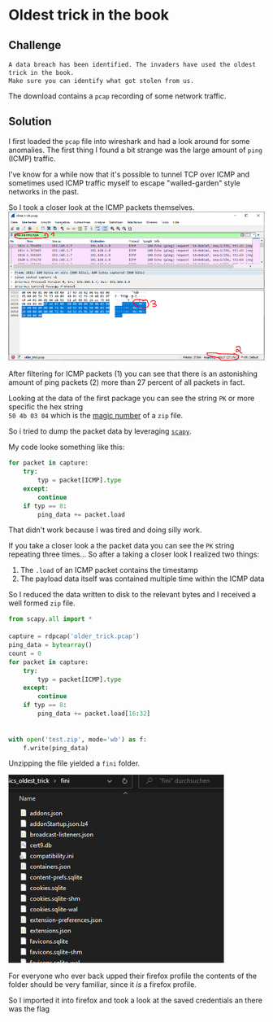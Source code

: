 # Oldest trick in the book

## Challenge

```plain
A data breach has been identified. The invaders have used the oldest trick in the book.
Make sure you can identify what got stolen from us.
```

The download contains a `pcap` recording of some network traffic.

## Solution

I first loaded the `pcap` file into wireshark and had a look around for some
anomalies. The first thing I found a bit strange was the large amount of `ping`
(ICMP) traffic.

I've know for a while now that it's possible to tunnel TCP over ICMP and
sometimes used ICMP traffic myself to escape "walled-garden" style networks in
the past.

So I took a closer look at the ICMP packets themselves.
![an image describing the different things i found by looking at the packets](oldesttrick1.png)

After filtering for ICMP packets (1) you can see that there is an astonishing
amount of ping packets (2) more than 27 percent of all packets in fact.

Looking at the data of the first package you can see the string `PK` or more
specific the hex string  
`50 4b 03 04` which is the [magic number][magic] of a `zip` file.

So i tried to dump the packet data by leveraging [`scapy`][scapy].

My code looke something like this:

```python
for packet in capture:
    try:
        typ = packet[ICMP].type
    except:
        continue
    if typ == 8:
        ping_data += packet.load
```

That didn't work because I was tired and doing silly work.

If you take a closer look a the packet data you can see the `PK` string
repeating three times... So after a taking a closer look I realized two things:

1. The `.load` of an ICMP packet contains the timestamp
2. The payload data itself was contained multiple time within the ICMP data

So I reduced the data written to disk to the relevant bytes and I received a
well formed `zip` file.

```python
from scapy.all import *

capture = rdpcap('older_trick.pcap')
ping_data = bytearray()
count = 0
for packet in capture:
    try:
        typ = packet[ICMP].type
    except:
        continue
    if typ == 8:
        ping_data += packet.load[16:32]


with open('test.zip', mode='wb') as f:
    f.write(ping_data)
```

Unzipping the file yielded a `fini` folder.

![content of the fini folder](oldesttrick2.png)

For everyone who ever back upped their firefox profile the contents of the
folder should be very familiar, since it _is_ a firefox profile.

So I imported it into firefox and took a look at the saved credentials an there
was the flag

[magic]: https://en.wikipedia.org/wiki/File_format#Magic_number
[scapy]: https://scapy.net/
